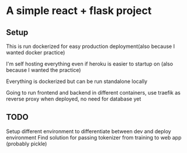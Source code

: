 # A simple react + flask project


## Setup
This is run dockerized for easy production deployment(also because I wanted docker practice)

I'm self hosting everything even if heroku is easier to startup on (also because I wanted the practice)

Everything is dockerized but can be run standalone locally

Going to run frontend and backend in different containers, use traefik as reverse proxy when deployed, no need for database yet

## TODO
Setup different environment to differentiate between dev and deploy environment
Find solution for passing tokenizer from training to web app (probably pickle)

